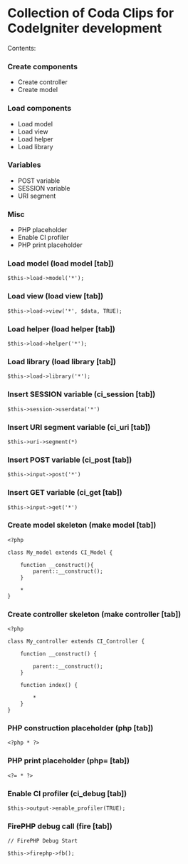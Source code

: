 # Collection of Coda Clips for CodeIgniter development

Contents:

### Create components

* Create controller
* Create model

### Load components

* Load model
* Load view
* Load helper
* Load library

### Variables

* POST variable
* SESSION variable
* URI segment

### Misc

* PHP placeholder
* Enable CI profiler
* PHP print placeholder

### Load model (load model [tab])

	$this->load->model('*');

### Load view (load view [tab])

	$this->load->view('*', $data, TRUE);

### Load helper (load helper [tab])

	$this->load->helper('*');

### Load library (load library [tab])

	$this->load->library('*');

### Insert SESSION variable (ci_session [tab])

	$this->session->userdata('*')

### Insert URI segment variable (ci_uri [tab])

	$this->uri->segment(*)

### Insert POST variable (ci_post [tab])

	$this->input->post('*')

### Insert GET variable (ci_get [tab])

	$this->input->get('*')

### Create model skeleton (make model [tab])

	<?php

	class My_model extends CI_Model {

		function __construct(){
			parent::__construct();
		}

		*
	}

### Create controller skeleton (make controller [tab])

	<?php

	class My_controller extends CI_Controller {

		function __construct() {
	
			parent::__construct();
		}
	
		function index() {
	
			*
		}
	}

### PHP construction placeholder (php [tab])

	<?php * ?>

### PHP print placeholder (php= [tab])

	<?= * ?>

### Enable CI profiler (ci_debug [tab])

	$this->output->enable_profiler(TRUE);

### FirePHP debug call (fire [tab])

	// FirePHP Debug Start

	$this->firephp->fb();
